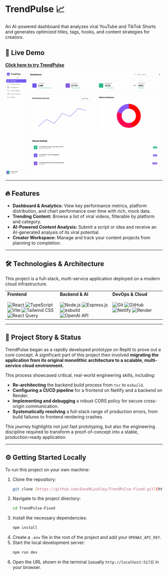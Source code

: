 # TrendPulse 📈

An AI-powered dashboard that analyzes viral YouTube and TikTok Shorts and generates optimized titles, tags, hooks, and content strategies for creators.

## 🚀 Live Demo

**[Click here to try TrendPulse](https://trendpulse-fixed.netlify.app/)**

![TrendPulse App Demo](./assets/demo.gif)

---

## 🔥 Features
- **Dashboard & Analytics:** View key performance metrics, platform distribution, and chart performance over time with rich, mock data.
- **Trending Content:** Browse a list of viral videos, filterable by platform and category.
- **AI-Powered Content Analysis:** Submit a script or idea and receive an AI-generated analysis of its viral potential.
- **Creator Workspace:** Manage and track your content projects from planning to completion.

---

## 🛠️ Technologies & Architecture

This project is a full-stack, multi-service application deployed on a modern cloud infrastructure.

<table>
  <tr>
    <td valign="top" width="33%">
      <strong>Frontend</strong>
      <br/><br/>
      <img src="https://img.shields.io/badge/React-20232A?style=for-the-badge&logo=react&logoColor=61DAFB" alt="React"/>
      <img src="https://img.shields.io/badge/TypeScript-007ACC?style=for-the-badge&logo=typescript&logoColor=white" alt="TypeScript"/>
      <img src="https://img.shields.io/badge/Vite-646CFF?style=for-the-badge&logo=vite&logoColor=white" alt="Vite"/>
      <img src="https://img.shields.io/badge/Tailwind_CSS-38B2AC?style=for-the-badge&logo=tailwind-css&logoColor=white" alt="Tailwind CSS"/>
      <img src="https://img.shields.io/badge/React_Query-FF4154?style=for-the-badge&logo=react-query&logoColor=white" alt="React Query"/>
    </td>
    <td valign="top" width="33%">
      <strong>Backend & AI</strong>
      <br/><br/>
      <img src="https://img.shields.io/badge/Node.js-339933?style=for-the-badge&logo=nodedotjs&logoColor=white" alt="Node.js"/>
      <img src="https://img.shields.io/badge/Express.js-000000?style=for-the-badge&logo=express&logoColor=white" alt="Express.js"/>
      <img src="https://img.shields.io/badge/esbuild-FFCF00?style=for-the-badge&logo=esbuild&logoColor=black" alt="esbuild"/>
      <img src="https://img.shields.io/badge/OpenAI-412991?style=for-the-badge&logo=openai&logoColor=white" alt="OpenAI API"/>
    </td>
    <td valign="top" width="33%">
      <strong>DevOps & Cloud</strong>
      <br/><br/>
      <img src="https://img.shields.io/badge/Git-F05032?style=for-the-badge&logo=git&logoColor=white" alt="Git"/>
      <img src="https://img.shields.io/badge/GitHub-181717?style=for-the-badge&logo=github&logoColor=white" alt="GitHub"/>
      <img src="https://img.shields.io/badge/Netlify-00C7B7?style=for-the-badge&logo=netlify&logoColor=white" alt="Netlify"/>
      <img src="https://img.shields.io/badge/Render-46E3B7?style=for-the-badge&logo=render&logoColor=white" alt="Render"/>
    </td>
  </tr>
</table>

---

## 🚧 Project Story & Status

TrendPulse began as a rapidly developed prototype on Replit to prove out a core concept. A significant part of this project then involved **migrating the application from its original monolithic architecture to a scalable, multi-service cloud environment.**

This process showcased critical, real-world engineering skills, including:
- **Re-architecting** the backend build process from `tsc` to `esbuild`.
- **Configuring a CI/CD pipeline** for a frontend on Netlify and a backend on Render.
- **Implementing and debugging** a robust CORS policy for secure cross-origin communication.
- **Systematically resolving** a full-stack range of production errors, from build failures to frontend rendering crashes.

This journey highlights not just fast prototyping, but also the engineering discipline required to transform a proof-of-concept into a stable, production-ready application.

---

## ⚙️ Getting Started Locally

To run this project on your own machine:

1.  Clone the repository:
    ```bash
    git clone [https://github.com/DaveRLashley/TrendPulse-Fixed.git](https://github.com/DaveRLashley/TrendPulse-Fixed.git)
    ```
2.  Navigate to the project directory:
    ```bash
    cd TrendPulse-Fixed
    ```
3.  Install the necessary dependencies:
    ```bash
    npm install
    ```
4.  Create a `.env` file in the root of the project and add your `OPENAI_API_KEY`.
5.  Start the local development server:
    ```bash
    npm run dev
    ```
6.  Open the URL shown in the terminal (usually `http://localhost:5173`) in your browser.
